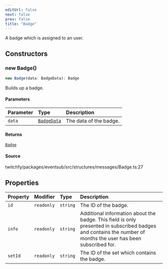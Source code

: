 ```yaml
---
editUrl: false
next: false
prev: false
title: "Badge"
---
```


A badge which is assigned to an user.

## Constructors

### new Badge()

```ts
new Badge(data: BadgeData): Badge
```

Builds up a badge.

#### Parameters

| Parameter | Type | Description |
| :------ | :------ | :------ |
| `data` | [`BadgeData`](/api/eventsub/interfaces/badgedata/) | The data of the badge. |

#### Returns

[`Badge`](/api/eventsub/classes/badge/)

#### Source

twitchfy/packages/eventsub/src/structures/messages/Badge.ts:27

## Properties

| Property | Modifier | Type | Description |
| :------ | :------ | :------ | :------ |
| `id` | `readonly` | `string` | The ID of the badge. |
| `info` | `readonly` | `string` | Additional information about the badge. This field is only presented in subscribed badges and contains the number of months the user has been subscribed for. |
| `setId` | `readonly` | `string` | The ID of the set which contains the badge. |
